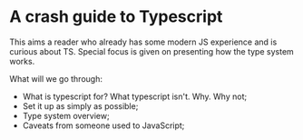 # A crash guide to Typescript

This aims a reader who already has some modern JS experience and is curious about TS. Special focus is given on presenting how the type system works.

What will we go through:

* What is typescript for? What typescript isn't. Why. Why not;
* Set it up as simply as possible;
* Type system overview;
* Caveats from someone used to JavaScript;
